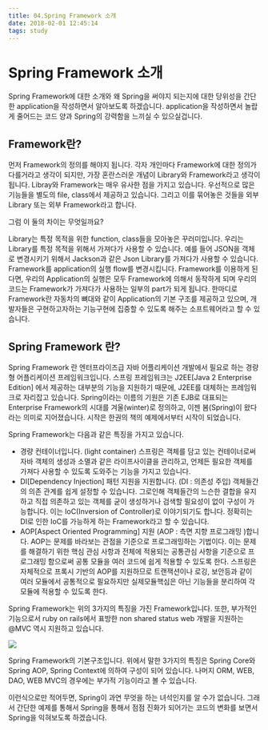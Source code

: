 ```yaml
---
title: 04.Spring Framework 소개
date: 2018-02-01 12:45:14
tags: study
---
```


# Spring Framework 소개

Spring Framework에 대한 소개와 왜 Spring을 써야지 되는지에 대한 당위성을 간단한 application을 작성하면서 알아보도록 하겠습니다.
application을 작성하면서 놀랍게 줄어드는 코드 양과 Spring의 강력함을 느끼실 수 있으실겁니다.

## Framework란?

먼저 Framework의 정의를 해야지 됩니다. 각자 개인마다 Framework에 대한 정의가 다를거라고 생각이 되지만, 가장 혼란스러운 개념이 Library와 Framework라고 생각이 됩니다.
Libray와 Framework는 매우 유사한 점을 가지고 있습니다. 우선적으로 많은 기능들을 별도의 file, class에서 제공하고 있습니다. 그리고 이를 묶어놓은 것들을 외부 Library 또는 외부 Framework라고 합니다.

그럼 이 둘의 차이는 무엇일까요?

Library는 특정 목적을 위한 function, class들을 모아놓은 꾸러미입니다. 우리는 Library를 특정 목적을 위해서 가져다가 사용할 수 있습니다. 예를 들어 JSON을 객체로 변경시키기 위해서 Jackson과 같은 Json Library를 가져다가 사용할 수 있습니다.
Framework를 application의 실행 flow를 변경시킵니다. Framework를 이용하게 된다면, 우리의 Application의 실행은 모두 Framework에 의해서 동작하게 되며 우리의 코드는 Framework가 가져다가 사용하는 일부의 part가 되게 됩니다.
한마디로 Framework란 자동차의 뼈대와 같이 Application의 기본 구조를 제공하고 있으며, 개발자들은 구현하고자하는 기능구현에 집중할 수 있도록 해주는 소프트웨어라고 할 수 있습니다.

## Spring Framework 란?

Spring Framework 란 엔터프라이즈급 자바 어플리케이션 개발에서 필요로 하는 경량형 어플리케이션 프레임워크입니다.
스프링 프레임워크는 J2EE[Java 2 Enterprise Edition] 에서 제공하는 대부분의 기능을 지원하기 때문에, J2EE를 대체하는 프레임워크로 자리잡고 있습니다. Spring이라는 이름의 기원은 기존 EJB로 대표되는 Enterprise Framework의 시대를 겨울(winter)로 정의하고, 이젠 봄(Spring)이 왔다 라는 의미로 지어졌습니다. 시작은 한권의 책의 예제에서부터 시작이 되었습니다.

Spring Framework는 다음과 같은 특징을 가지고 있습니다.

* 경량 컨테이너입니다. (light container) 스프링은 객체를 담고 있는 컨테이너로써 자바 객체의 생성과 소멸과 같은 라이프사이클을 관리하고, 언제든 필요한 객체를 가져다 사용할 수 있도록 도와주는 기능을 가지고 있습니다.
* DI[Dependency Injection] 패턴 지원을 지원합니다. (DI : 의존성 주입) 객체들간의 의존 관계를 쉽게 설정할 수 있습니다. 그로인해 객체들간의 느슨한 결합을 유지하고 직접 의존하고 있는 객체를 굳이 생성하거나 검색할 필요성이 없이 구성이 가능합니다. 이는 IoC(Inversion of Controller)로 이야기되기도 합니다. 정확히는 DI로 인한 IoC를 가능하게 하는 Framework라고 할 수 있습니다.
* AOP[Aspect Oriented Programming] 지원 (AOP : 측면 지향 프로그래밍 )합니다. AOP는 문제를 바라보는 관점을 기준으로 프로그래밍하는 기법이다. 이는 문제를 해결하기 위한 핵심 관심 사항과 전체에 적용되는 공통관심 사항을 기준으로 프로그래밍 함으로써 공통 모듈을 여러 코드에 쉽게 적용할 수 있도록 한다. 스프링은 자체적으로 프록시 기반의 AOP를 지원하므로 트랜잭션이나 로깅, 보안등과 같이 여러 모듈에서 공통적으로 필요하지만 실제모듈핵심은 아닌 기능들을 분리하여 각 모듈에 적용할 수 있도록 한다.

Spring Framework는 위의 3가지의 특징을 가진 Framework입니다. 또한, 부가적인 기능으로서 ruby on rails에서 표방한 non shared status web 개발을 지원하는 @MVC 역시 지원하고 있습니다.

![](/images/04/spring.png)

Spring Framework의 기본구조입니다. 위에서 말한 3가지의 특징은 Spring Core와 Spring AOP, Spring Context에 의하여 구성이 되어 있습니다. 나머지 ORM, WEB, DAO, WEB MVC의 경우에는 부가적 기능이라고 볼 수 있습니다.

이런식으로만 적어두면, Spring이 과연 무엇을 하는 녀석인지를 알 수가 없습니다. 그래서 간단한 예제를 통해서 Spring을 통해서 점점 진화가 되어가는 코드의 변화를 보면서 Spring을 익혀보도록 하겠습니다.

